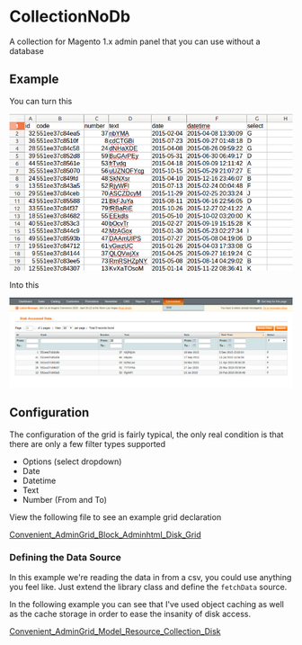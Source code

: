 CollectionNoDb
==============

A collection for Magento 1.x admin panel that you can use without a database

## Example
You can turn this

![csv data](https://github.com/convenient/CollectionNoDb/raw/master/sample/csv.png "CSV Data")

Into this

![admin panel grid filtering the csv data](https://github.com/convenient/CollectionNoDb/raw/master/sample/csv-grid.png "Admin panel grid filtering the csv data")

## Configuration

The configuration of the grid is fairly typical, the only real condition is that there are only a few filter types supported

* Options (select dropdown)
* Date
* Datetime
* Text
* Number (From and To)

View the following file to see an example grid declaration

[Convenient_AdminGrid_Block_Adminhtml_Disk_Grid](https://github.com/convenient/CollectionNoDb/raw/master/sample/app/code/local/Convenient/AdminGrid/Block/Adminhtml/Disk/Grid.php)

### Defining the Data Source

In this example we're reading the data in from a csv, you could use anything you feel like. Just extend the library class and define the `fetchData` source. 

In the following example you can see that I've used object caching as well as the cache storage in order to ease the insanity of disk access.

[Convenient_AdminGrid_Model_Resource_Collection_Disk](https://github.com/convenient/CollectionNoDb/raw/master/sample/app/code/local/Convenient/AdminGrid/Model/Resource/Collection/Disk.php)
